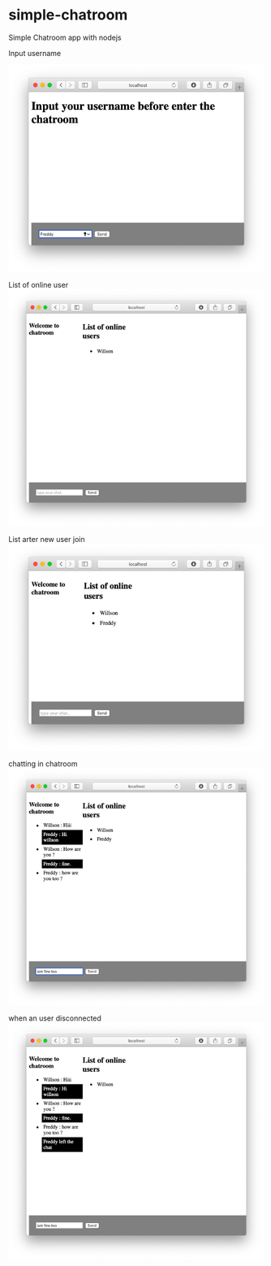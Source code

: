 # simple-chatroom
Simple Chatroom app with nodejs

Input username

![preview1](/preview1.png)

List of online user
![preview2](/preview2.png)

List arter new user join
![preview3](/preview3.png)

chatting in chatroom
![preview4](/preview4.png)

when an user disconnected
![preview5](/preview5.png)
